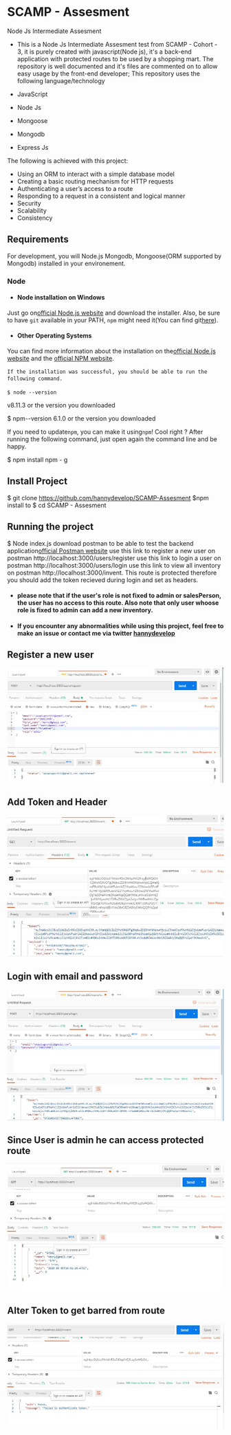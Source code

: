 # SCAMP - Assesment
Node Js Intermediate Assesment

- This is a Node Js Intermediate Assesment test from SCAMP - Cohort - 3, it is purely created with javascript(Node js), it's a back-end application with protected routes to be used by a shopping mart.
The repository is well documented and it's files are commented on to allow easy usage by the front-end developer; This repository uses the following language/technology

- JavaScript
- Node Js
- Mongoose
- Mongodb
- Express Js

The following is achieved with this project:

- Using an ORM to interact with a simple database model
- Creating a basic routing mechanism for HTTP requests
- Authenticating a user’s access to a route
- Responding to a request in a consistent and logical manner
- Security
- Scalability
- Consistency

## Requirements

For development, you will Node.js Mongodb, Mongoose(ORM supported by Mongodb) installed in your environement.

### Node
- #### Node installation on Windows

Just go on[official Node.js website](https://nodejs.org/) and download the installer.
    Also, be sure to have `git` available in your PATH, `npm` might need it(You can find git[here](https://git-scm.com/)).

- #### Other Operating Systems
You can find more information about the installation on the[official Node.js website](https://nodejs.org/) and the [official NPM website](https://npmjs.org/).

    If the installation was successful, you should be able to run the following command.

    $ node --version
v8.11.3 or the version you downloaded

$ npm--version
6.1.0 or the version you downloaded

If you need to update`npm`, you can make it using`npm`! Cool right ? After running the following command, just open again the command line and be happy.

$ npm install npm - g
    
## Install Project

$ git clone https://github.com/hannydevelop/SCAMP-Assesment
$npm install to
$ cd SCAMP - Assesment


## Running the project

$ Node index.js
download postman to be able to test the backend application[official Postman website](https://www.postman.com/downloads/)
    use this link to register a new user on postman http://localhost:3000/users/register
        use this link to login a user on postman http://localhost:3000/users/login
        use this link to view all inventory on postman http://localhost:3000/invent. This route is protected therefore you should add the token recieved during login and set as headers.
   
  - #### please note that if the user's role is not fixed to admin or salesPerson, the user has no access to this route. Also note that only user whoose role is fixed to admin can add a new inventory.
  - #### If you encounter any abnormalities while using this project, feel free to make an issue or contact me via twitter [hannydevelop](https://twitter.com/hannydevelop)

## Register a new user
![ScreenShot](/screenShots/register.JPG)

## Add Token and Header
![ScreenShot](/screenShots/addtoken.JPG)

## Login with email and password
![ScreenShot](/screenShots/login.JPG)

## Since User is admin he can access protected route
![ScreenShot](/screenShots/true.JPG)

## Alter Token to get barred from route
![ScreenShot](/screenShots/false.JPG)